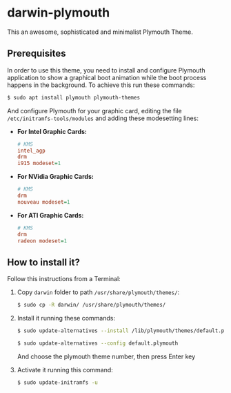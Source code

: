 # darwin-plymouth

This an awesome, sophisticated and minimalist Plymouth Theme.

## Prerequisites

In order to use this theme, you need to install and configure Plymouth application to show a graphical boot animation while the boot process happens in the background. To achieve this run these commands:

```bash
$ sudo apt install plymouth plymouth-themes
```

And configure Plymouth for your graphic card, editing the file `/etc/initramfs-tools/modules` and adding these modesetting lines:

* **For Intel Graphic Cards:**
    ```ini
    # KMS
    intel_agp
    drm
    i915 modeset=1
    ```
* **For NVidia Graphic Cards:**
    ```ini
    # KMS
    drm
    nouveau modeset=1
    ```
* **For ATI Graphic Cards:**
    ```ini
    # KMS
    drm
    radeon modeset=1
    ```

## How to install it?

Follow this instructions from a Terminal:

1. Copy `darwin` folder to path `/usr/share/plymouth/themes/`:
    ```bash
    $ sudo cp -R darwin/ /usr/share/plymouth/themes/
    ```

2. Install it running these commands:
    ```bash
    $ sudo update-alternatives --install /lib/plymouth/themes/default.plymouth default.plymouth /lib/plymouth/themes/darwin/darwin.plymouth 100

    $ sudo update-alternatives --config default.plymouth
    ```

    And choose the plymouth theme number, then press Enter key

3. Activate it running this command:
    ```bash
    $ sudo update-initramfs -u
    ```
